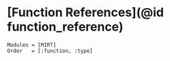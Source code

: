 # [Function References](@id function_reference)

```@autodocs
Modules = [MIRT]
Order   = [:function, :type]
```

